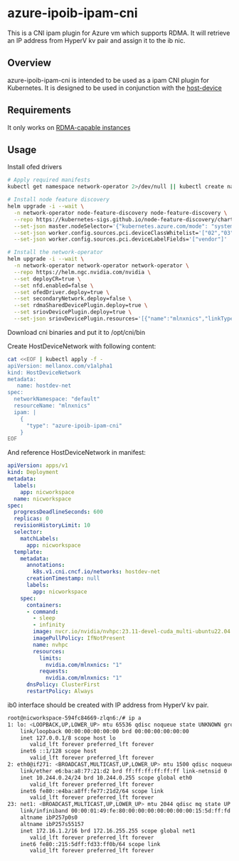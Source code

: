 # azure-ipoib-ipam-cni
This is a CNI ipam plugin for Azure vm which supports RDMA. It will retrieve an IP address from HyperV kv pair and assign it to the ib nic.

## Overview
azure-ipoib-ipam-cni is intended to be used as a ipam CNI plugin for Kubernetes. It is designed to be used in conjunction with the [host-device](https://www.cni.dev/plugins/current/main/host-device/)

## Requirements

It only works on [RDMA-capable instances](https://learn.microsoft.com/en-us/azure/virtual-machines/sizes-hpc#rdma-capable-instances)

## Usage

Install ofed drivers
```bash
# Apply required manifests
kubectl get namespace network-operator 2>/dev/null || kubectl create namespace network-operator

# Install node feature discovery
helm upgrade -i --wait \
  -n network-operator node-feature-discovery node-feature-discovery \
  --repo https://kubernetes-sigs.github.io/node-feature-discovery/charts \
  --set-json master.nodeSelector='{"kubernetes.azure.com/mode": "system"}' \
  --set-json worker.config.sources.pci.deviceClassWhitelist='["02","03","0200","0207"]' \
  --set-json worker.config.sources.pci.deviceLabelFields='["vendor"]'

# Install the network-operator
helm upgrade -i --wait \
  -n network-operator network-operator network-operator \
  --repo https://helm.ngc.nvidia.com/nvidia \
  --set deployCR=true \
  --set nfd.enabled=false \
  --set ofedDriver.deploy=true \
  --set secondaryNetwork.deploy=false \
  --set rdmaSharedDevicePlugin.deploy=true \
  --set sriovDevicePlugin.deploy=true \
  --set-json sriovDevicePlugin.resources='[{"name":"mlnxnics","linkTypes": ["infiniband"], "vendors":["15b3"]}]'
```
Download cni binaries and put it to /opt/cni/bin

Create HostDeviceNetwork with following content:

```bash
cat <<EOF | kubectl apply -f -
apiVersion: mellanox.com/v1alpha1
kind: HostDeviceNetwork
metadata:
   name: hostdev-net
spec:
  networkNamespace: "default"
  resourceName: "mlnxnics"
  ipam: |
    {
      "type": "azure-ipoib-ipam-cni"
    }
EOF
```

And reference HostDeviceNetwork in manifest:
```yaml
apiVersion: apps/v1
kind: Deployment
metadata:
  labels:
    app: nicworkspace
  name: nicworkspace
spec:
  progressDeadlineSeconds: 600
  replicas: 0
  revisionHistoryLimit: 10
  selector:
    matchLabels:
      app: nicworkspace
  template:
    metadata:
      annotations:
        k8s.v1.cni.cncf.io/networks: hostdev-net
      creationTimestamp: null
      labels:
        app: nicworkspace
    spec:
      containers:
      - command:
        - sleep
        - infinity
        image: nvcr.io/nvidia/nvhpc:23.11-devel-cuda_multi-ubuntu22.04
        imagePullPolicy: IfNotPresent
        name: nvhpc
        resources:
          limits:
            nvidia.com/mlnxnics: "1"
          requests:
            nvidia.com/mlnxnics: "1"
      dnsPolicy: ClusterFirst
      restartPolicy: Always
```

ib0 interface should be created with IP address from HyperV kv pair.

```sh
root@nicworkspace-594fc84669-zlqn6:/# ip a
1: lo: <LOOPBACK,UP,LOWER_UP> mtu 65536 qdisc noqueue state UNKNOWN group default qlen 1000
    link/loopback 00:00:00:00:00:00 brd 00:00:00:00:00:00
    inet 127.0.0.1/8 scope host lo
       valid_lft forever preferred_lft forever
    inet6 ::1/128 scope host
       valid_lft forever preferred_lft forever
2: eth0@if271: <BROADCAST,MULTICAST,UP,LOWER_UP> mtu 1500 qdisc noqueue state UP group default
    link/ether e6:ba:a8:77:21:d2 brd ff:ff:ff:ff:ff:ff link-netnsid 0
    inet 10.244.0.24/24 brd 10.244.0.255 scope global eth0
       valid_lft forever preferred_lft forever
    inet6 fe80::e4ba:a8ff:fe77:21d2/64 scope link
       valid_lft forever preferred_lft forever
23: net1: <BROADCAST,MULTICAST,UP,LOWER_UP> mtu 2044 qdisc mq state UP group default qlen 256
    link/infiniband 00:00:01:49:fe:80:00:00:00:00:00:00:00:15:5d:ff:fd:33:ff:0b brd 00:ff:ff:ff:ff:12:40:1b:80:01:00:00:00:00:00:00:ff:ff:ff:ff
    altname ibP257p0s0
    altname ibP257s55157
    inet 172.16.1.2/16 brd 172.16.255.255 scope global net1
       valid_lft forever preferred_lft forever
    inet6 fe80::215:5dff:fd33:ff0b/64 scope link
       valid_lft forever preferred_lft forever
```